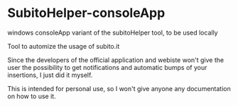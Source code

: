 # SubitoHelper-consoleApp
windows consoleApp variant of the subitoHelper tool, to be used locally

Tool to automize the usage of subito.it

Since the developers of the official application and webiste won't give the user the possibility to get notifications and automatic bumps of your insertions, I just did it myself.

This is intended for personal use, so I won't give anyone any documentation on how to use it.
